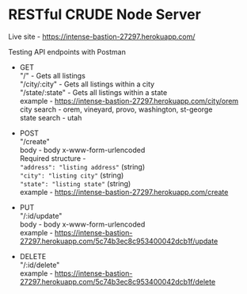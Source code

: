# RESTful CRUDE Node Server
Live site - https://intense-bastion-27297.herokuapp.com/  

Testing API endpoints with Postman  

 - GET  
"/" - Gets all listings  
"/city/:city" - Gets all listings within a city  
"/state/:state" - Gets all listings within a state  
example - https://intense-bastion-27297.herokuapp.com/city/orem  
city search - orem, vineyard, provo, washington, st-george  
state search - utah  


- POST  
"/create"  
body - body x-www-form-urlencoded  
Required structure -  
`"address": "listing address"` (string)  
`"city": "listing city"` (string)  
`"state": "listing state"` (string)  
example - https://intense-bastion-27297.herokuapp.com/create  

- PUT  
"/:id/update"  
body - body x-www-form-urlencoded  
example - https://intense-bastion-27297.herokuapp.com/5c74b3ec8c953400042dcb1f/update  

- DELETE  
"/:id/delete"  
example - https://intense-bastion-27297.herokuapp.com/5c74b3ec8c953400042dcb1f/delete  
